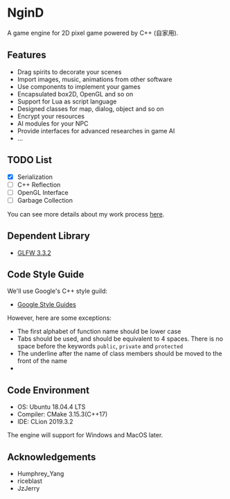 # NginD
A game engine for 2D pixel game powered by C++ (自家用). 

## Features
+ Drag spirits to decorate your scenes
+ Import images, music, animations from other software
+ Use components to implement your games
+ Encapsulated box2D, OpenGL and so on
+ Support for Lua as script language
+ Designed classes for map, dialog, object and so on
+ Encrypt your resources
+ AI modules for your NPC
+ Provide interfaces for advanced researches in game AI
+ ...

## TODO List
+ [x] Serialization
+ [ ] C++ Reflection
+ [ ] OpenGL Interface
+ [ ] Garbage Collection

You can see more details about my work process [here](https://docs.qq.com/doc/DU3h2bVBVcHZrdnNr).

## Dependent Library
+ [GLFW 3.3.2](https://www.glfw.org/)

## Code Style Guide
We'll use Google's C++ style guild:
+ [Google Style Guides](https://github.com/google/styleguide)

However, here are some exceptions:
+ The first alphabet of function name should be lower case
+ Tabs should be used, and should be equivalent to 4 spaces. There is no space before the keywords `public`, `private` and `protected`
+ The underline after the name of class members should be moved to the front of the name
+ 

## Code Environment
+ OS: Ubuntu 18.04.4 LTS
+ Compiler: CMake 3.15.3(C++17)
+ IDE: CLion 2019.3.2

The engine will support for Windows and MacOS later.

## Acknowledgements
+ Humphrey_Yang
+ riceblast
+ JzJerry